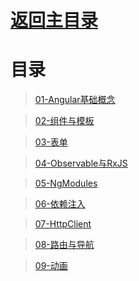 # [返回主目录](https://github.com/smallprogram/Knowledge-And-Demo)<!-- omit in toc --> 


# 目录

>[01-Angular基础概念](./01-Angular基本概念.md)

>[02-组件与模板](./02-组件与模板.md)

>[03-表单](./03-表单.md)

>[04-Observable与RxJS](./04-Observable与RxJS.md)

>[05-NgModules](./05-NgModules.md)

>[06-依赖注入](./06-依赖注入.md)

>[07-HttpClient](./07-HttpClient.md)

>[08-路由与导航](./08-路由与导航.md)

>[09-动画](./09-动画.md)

